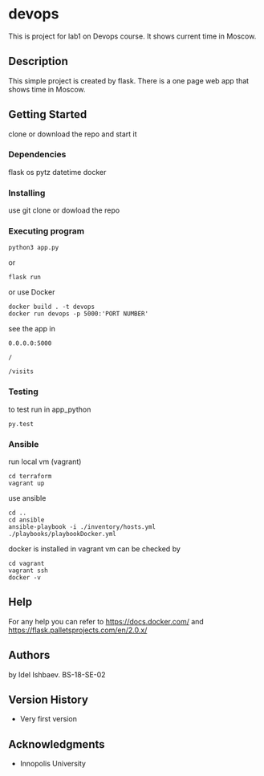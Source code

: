 # devops

This is project for lab1 on Devops course. It shows current time in Moscow.

## Description

This simple project is created by flask. There is a one page web app that shows time in Moscow.

## Getting Started
clone or download the repo and start it

### Dependencies
flask
os
pytz
datetime
docker

### Installing

use git clone or dowload the repo

### Executing program

```
python3 app.py
```
or 
```
flask run
```
or use Docker
```
docker build . -t devops
docker run devops -p 5000:'PORT NUMBER'
```
see the app in 
```
0.0.0.0:5000
```
``` to see the current time (in addition it will write current time to the file, which will be used in next step)
/
```
``` to see the last written time in .txt file
/visits
```
### Testing
to test run in app_python
```
py.test
```

### Ansible
run local vm (vagrant)
```
cd terraform
vagrant up
```
use ansible
```
cd ..
cd ansible
ansible-playbook -i ./inventory/hosts.yml ./playbooks/playbookDocker.yml
```
docker is installed in vagrant vm
can be checked by 
```
cd vagrant 
vagrant ssh
docker -v
```
## Help

For any help you can refer to
https://docs.docker.com/
and 
https://flask.palletsprojects.com/en/2.0.x/

## Authors

by Idel Ishbaev. BS-18-SE-02

## Version History
- Very first version

## Acknowledgments
- Innopolis University
